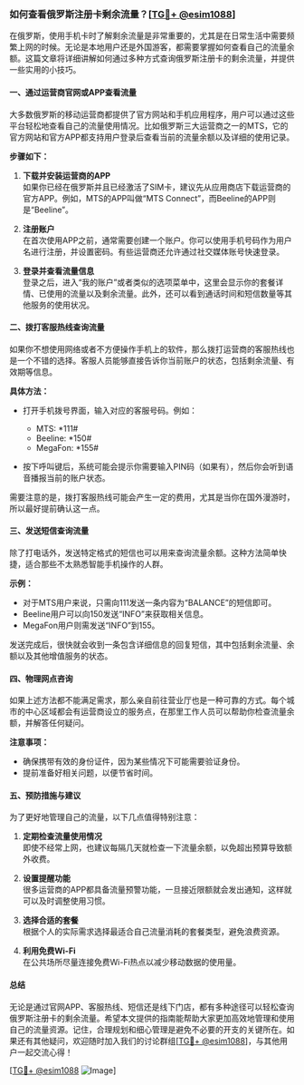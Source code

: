 ### 如何查看俄罗斯注册卡剩余流量？[[TG💪+ @esim1088](https://t.me/s/esim1088)]

在俄罗斯，使用手机卡时了解剩余流量是非常重要的，尤其是在日常生活中需要频繁上网的时候。无论是本地用户还是外国游客，都需要掌握如何查看自己的流量余额。这篇文章将详细讲解如何通过多种方式查询俄罗斯注册卡的剩余流量，并提供一些实用的小技巧。

#### 一、通过运营商官网或APP查看流量

大多数俄罗斯的移动运营商都提供了官方网站和手机应用程序，用户可以通过这些平台轻松地查看自己的流量使用情况。比如俄罗斯三大运营商之一的MTS，它的官方网站和官方APP都支持用户登录后查看当前的流量余额以及详细的使用记录。

**步骤如下：**

1. **下载并安装运营商的APP**  
   如果你已经在俄罗斯并且已经激活了SIM卡，建议先从应用商店下载运营商的官方APP。例如，MTS的APP叫做“MTS Connect”，而Beeline的APP则是“Beeline”。

2. **注册账户**  
   在首次使用APP之前，通常需要创建一个账户。你可以使用手机号码作为用户名进行注册，并设置密码。有些运营商还允许通过社交媒体账号快速登录。

3. **登录并查看流量信息**  
   登录之后，进入“我的账户”或者类似的选项菜单中，这里会显示你的套餐详情、已使用的流量以及剩余流量。此外，还可以看到通话时间和短信数量等其他服务的使用状况。

#### 二、拨打客服热线查询流量

如果你不想使用网络或者不方便操作手机上的软件，那么拨打运营商的客服热线也是一个不错的选择。客服人员能够直接告诉你当前账户的状态，包括剩余流量、有效期等信息。

**具体方法：**

- 打开手机拨号界面，输入对应的客服号码。例如：
  - MTS: *111#
  - Beeline: *150#
  - MegaFon: *155#

- 按下呼叫键后，系统可能会提示你需要输入PIN码（如果有），然后你会听到语音播报当前的账户状态。

需要注意的是，拨打客服热线可能会产生一定的费用，尤其是当你在国外漫游时，所以最好提前确认这一点。

#### 三、发送短信查询流量

除了打电话外，发送特定格式的短信也可以用来查询流量余额。这种方法简单快捷，适合那些不太熟悉智能手机操作的人群。

**示例：**

- 对于MTS用户来说，只需向111发送一条内容为“BALANCE”的短信即可。
- Beeline用户可以向150发送“INFO”来获取相关信息。
- MegaFon用户则需发送“INFO”到155。

发送完成后，很快就会收到一条包含详细信息的回复短信，其中包括剩余流量、余额以及其他增值服务的状态。

#### 四、物理网点咨询

如果上述方法都不能满足需求，那么亲自前往营业厅也是一种可靠的方式。每个城市的中心区域都会有运营商设立的服务点，在那里工作人员可以帮助你检查流量余额，并解答任何疑问。

**注意事项：**

- 确保携带有效的身份证件，因为某些情况下可能需要验证身份。
- 提前准备好相关问题，以便节省时间。

#### 五、预防措施与建议

为了更好地管理自己的流量，以下几点值得特别注意：

1. **定期检查流量使用情况**  
   即使不经常上网，也建议每隔几天就检查一下流量余额，以免超出预算导致额外收费。

2. **设置提醒功能**  
   很多运营商的APP都具备流量预警功能，一旦接近限额就会发出通知，这样就可以及时调整使用习惯。

3. **选择合适的套餐**  
   根据个人的实际需求选择最适合自己流量消耗的套餐类型，避免浪费资源。

4. **利用免费Wi-Fi**  
   在公共场所尽量连接免费Wi-Fi热点以减少移动数据的使用量。

#### 总结

无论是通过官网APP、客服热线、短信还是线下门店，都有多种途径可以轻松查询俄罗斯注册卡的剩余流量。希望本文提供的指南能帮助大家更加高效地管理和使用自己的流量资源。记住，合理规划和细心管理是避免不必要的开支的关键所在。如果还有其他疑问，欢迎随时加入我们的讨论群组[[TG💪+ @esim1088](https://t.me/s/esim1088)]，与其他用户一起交流心得！

[[TG💪+ @esim1088](https://t.me/s/esim1088) ![Image](https://i.postimg.cc/4NQfJmqS/Snipaste-2025-05-13-00-14-12.png)]